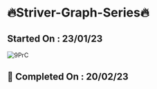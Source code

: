 # 🔥Striver-Graph-Series🔥
## Started On : 23/01/23 
![9PrC](https://user-images.githubusercontent.com/97447480/219885113-cb59e688-28e7-4f48-baf5-139d1f58c774.gif)
## 💪 Completed On : 20/02/23 
